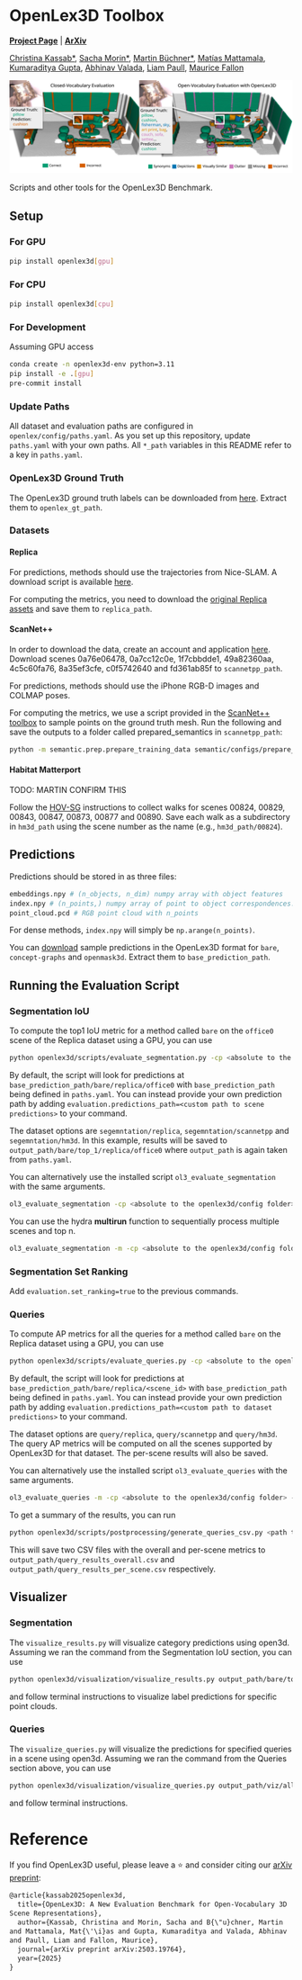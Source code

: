# OpenLex3D Toolbox
[**Project Page**](https://openlex3d.github.io/) |
[**ArXiv**](https://arxiv.org/abs/2503.19764)

[Christina Kassab*](https://ckassab.github.io/), [Sacha Morin*](https://sachamorin.github.io/), [Martin Büchner*](https://rl.uni-freiburg.de/people/buechner), [Matías Mattamala](https://mmattamala.github.io/), [Kumaraditya Gupta](https://www.kumaradityag.com/), [Abhinav Valada](https://rl.uni-freiburg.de/people/valada), [Liam Paull](https://liampaull.ca/), [Maurice Fallon](https://ori.ox.ac.uk/people/maurice-fallon/)


<p align="center">
	<img src="assets/hero_fig.png" />
</p>
Scripts and other tools for the OpenLex3D Benchmark.

## Setup

### For GPU
```sh
pip install openlex3d[gpu]
```

### For CPU
```sh
pip install openlex3d[cpu]
```

### For Development
Assuming GPU access
```sh
conda create -n openlex3d-env python=3.11
pip install -e .[gpu]
pre-commit install
```

### Update Paths
All dataset and evaluation paths are configured in `openlex/config/paths.yaml`. As you set up this repository, update `paths.yaml` with your own paths. All `*_path` variables in this README refer to a key in `paths.yaml`.

### OpenLex3D Ground Truth
The OpenLex3D ground truth labels can be downloaded from [here](https://drive.google.com/file/d/1-EdJwmHPdAAtEUvH6Ync8HwfGq2jXj9v/view?usp=sharing). Extract them to `openlex_gt_path`.

### Datasets
#### Replica
For predictions, methods should use the trajectories from Nice-SLAM. A download script is available [here](https://github.com/cvg/nice-slam/blob/master/scripts/download_replica.sh). 

For computing the metrics, you need to download the [original Replica assets](https://github.com/facebookresearch/Replica-Dataset) and save them to `replica_path`.
#### ScanNet++
In order to download the data, create an account and application [here](https://kaldir.vc.in.tum.de/scannetpp/). Download scenes 0a76e06478,  0a7cc12c0e,  1f7cbbdde1,  49a82360aa,  4c5c60fa76,  8a35ef3cfe,  c0f5742640 and  fd361ab85f to `scannetpp_path`.

For predictions, methods should use the iPhone RGB-D images and COLMAP poses. 

For computing the metrics, we use a script provided in the [ScanNet++ toolbox](https://github.com/scannetpp/scannetpp) to sample points on the ground truth mesh. Run the following and save the outputs to a folder called prepared_semantics in `scannetpp_path`:
```sh
python -m semantic.prep.prepare_training_data semantic/configs/prepare_training_data.yml
```

#### Habitat Matterport
TODO: MARTIN CONFIRM THIS

Follow the [HOV-SG](https://github.com/hovsg/HOV-SG) instructions to collect walks for scenes 00824, 00829, 00843, 00847, 00873, 00877 and 00890. Save each walk as a subdirectory in `hm3d_path` using the scene number as the name (e.g., `hm3d_path/00824`).

## Predictions
Predictions should be stored in as three files:

```bash
embeddings.npy # (n_objects, n_dim) numpy array with object features
index.npy # (n_points,) numpy array of point to object correspondences. embeddings[index[i]] should give the features of the ith point in point_cloud.pcd
point_cloud.pcd # RGB point cloud with n_points
```

For dense methods, `index.npy` will simply be `np.arange(n_points)`.

You can [download](https://drive.google.com/file/d/1jY_lrci-ytBCbOhEgHSDnHP7q5zjXOe5/view?usp=sharing) sample predictions in the OpenLex3D format for `bare`, `concept-graphs` and `openmask3d`. Extract them to `base_prediction_path`.

## Running the Evaluation Script

### Segmentation IoU
To compute the top1 IoU metric for a method called `bare` on the `office0` scene of the Replica dataset using a GPU, you can use
```sh
python openlex3d/scripts/evaluate_segmentation.py -cp <absolute to the openlex3d/config folder> -cn eval_segmentation evaluation.algorithm=bare dataset=segmentation/replica dataset.scene=office0 evaluation.topn=1 model.device=cuda:0
```
By default, the script will look for predictions at `base_prediction_path/bare/replica/office0` with `base_prediction_path` being defined in `paths.yaml`. You can instead provide your own prediction path by adding `evaluation.predictions_path=<custom path to scene predictions>` to your command.

The dataset options are `segemntation/replica`, `segemntation/scannetpp` and `segemntation/hm3d`. In this example, results will be saved to `output_path/bare/top_1/replica/office0` where `output_path` is again taken from `paths.yaml`.

You can alternatively use the installed script `ol3_evaluate_segmentation` with the same arguments.

```sh
ol3_evaluate_segmentation -cp <absolute to the openlex3d/config folder> -cn eval_segmentation evaluation.algorithm=bare dataset=segmentation/replica dataset.scene=office0 evaluation.topn=1 model.device=cuda:0
```

You can use the hydra **multirun** function to sequentially process multiple scenes and top n.
```sh
ol3_evaluate_segmentation -m -cp <absolute to the openlex3d/config folder> -cn eval_segmentation evaluation.algorithm=bare dataset=segmentation/replica dataset.scene=office0,office1 evaluation.topn=1,5 model.device=cuda:0
```

### Segmentation Set Ranking
Add `evaluation.set_ranking=true` to the previous commands.

### Queries
To compute AP metrics for all the queries for a method called `bare` on the Replica dataset using a GPU, you can use
```sh
python openlex3d/scripts/evaluate_queries.py -cp <absolute to the openlex3d/config folder> -cn eval_queries evaluation.algorithm=bare evaluation.query_level=all dataset=query/replica evaluation.top_k=10 model.device=cuda:0
```
By default, the script will look for predictions at `base_prediction_path/bare/replica/<scene_id>` with `base_prediction_path` being defined in `paths.yaml`. You can instead provide your own prediction path by adding `evaluation.predictions_path=<custom path to dataset predictions>` to your command.

The dataset options are `query/replica`, `query/scannetpp` and `query/hm3d`. The query AP metrics will be computed on all the scenes supported by OpenLex3D for that dataset. The per-scene results will also be saved.

You can alternatively use the installed script `ol3_evaluate_queries` with the same arguments.
```sh
ol3_evaluate_queries -m -cp <absolute to the openlex3d/config folder> -cn eval_queries evaluation.algorithm=bare evaluation.query_level=all dataset=query/replica evaluation.top_k=10 model.device=cuda:0
```

To get a summary of the results, you can run
```sh
python openlex3d/scripts/postprocessing/generate_queries_csv.py <path to output_path used to run queries evaluation>
```
This will save two CSV files with the overall and per-scene metrics to `output_path/query_results_overall.csv` and `output_path/query_results_per_scene.csv` respectively.

## Visualizer
### Segmentation
The `visualize_results.py` will visualize category predictions using open3d. Assuming we ran the command from the Segmentation IoU section, you can use
```sh
python openlex3d/visualization/visualize_results.py output_path/bare/top_1/replica/office0
```
and follow terminal instructions to visualize label predictions for specific point clouds.

### Queries
The `visualize_queries.py` will visualize the predictions for specified queries in a scene using open3d. Assuming we ran the command from the Queries section above, you can use
```sh
python openlex3d/visualization/visualize_queries.py output_path/viz/all/replica/office0/bare
```
and follow terminal instructions.

# Reference
If you find OpenLex3D useful, please leave a ⭐ and consider citing our [arXiv preprint](https://arxiv.org/abs/2503.19764):
```
@article{kassab2025openlex3d,
  title={OpenLex3D: A New Evaluation Benchmark for Open-Vocabulary 3D Scene Representations},
  author={Kassab, Christina and Morin, Sacha and B{\"u}chner, Martin and Mattamala, Mat{\'\i}as and Gupta, Kumaraditya and Valada, Abhinav and Paull, Liam and Fallon, Maurice},
  journal={arXiv preprint arXiv:2503.19764},
  year={2025}
}
```
